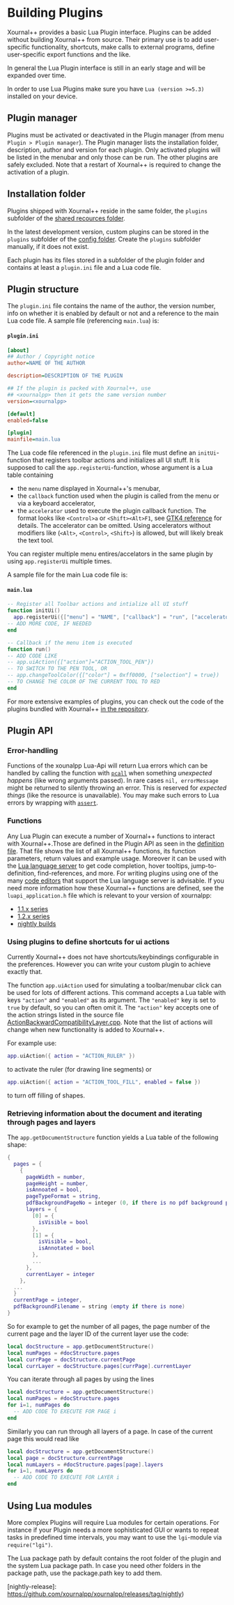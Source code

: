 # Building Plugins

Xournal++ provides a basic Lua Plugin interface. Plugins can be added without building Xournal++ from source. Their primary use is to add user-specific functionality, shortcuts, make calls to external programs, define user-specific export functions and the like.

In general the Lua Plugin interface is still in an early stage and will be expanded over time.

In order to use Lua Plugins make sure you have `Lua (version >=5.3)` installed on your device.

## Plugin manager

Plugins must be activated or deactivated in the Plugin manager (from menu `Plugin > Plugin manager`). The Plugin manager lists the installation folder, description, author and version for each plugin. Only activated plugins will be listed in the menubar and only those can be run. The other plugins are safely excluded. Note that a restart of Xournal++ is required to change the activation of a plugin.

## Installation folder

Plugins shipped with Xournal++ reside in the same folder, the `plugins` subfolder of the
[shared recources folder](../file-locations.md).

In the latest development version, custom plugins can be stored in the `plugins` subfolder
of the [config folder](../file-locations.md). Create the `plugins` subfolder manually, if
it does not exist.

Each plugin has its files stored in a subfolder of the plugin folder and contains
at least a `plugin.ini` file and a Lua code file.

## Plugin structure

The `plugin.ini` file contains the name of the author, the version number, info on whether it is enabled by default
or not and a reference to the main Lua code file. A sample file (referencing `main.lua`) is:

#### **`plugin.ini`**

```ini
[about]
## Author / Copyright notice
author=NAME OF THE AUTHOR

description=DESCRIPTION OF THE PLUGIN

## If the plugin is packed with Xournal++, use
## <xournalpp> then it gets the same version number
version=<xournalpp>

[default]
enabled=false

[plugin]
mainfile=main.lua

```

The Lua code file referenced in the `plugin.ini` file must define an `initUi`-function that registers toolbar actions and initializes all UI stuff. It is supposed to call the `app.registerUi`-function, whose argument is a Lua table containing

- the `menu` name displayed in Xournal++'s menubar,
- the `callback` function used when the plugin is called from the menu or via a keyboard accelerator,
- the `accelerator` used to execute the plugin callback function. The format looks like `<Control>a` or `<Shift><Alt>F1`, see [GTK4 reference](https://docs.gtk.org/gtk4/func.accelerator_parse.html) for details. The accelerator can be omitted. Using accelerators without modifiers like (`<Alt>`, `<Control>`, `<Shift>`) is allowed, but will likely break the text tool.

You can register multiple menu entires/accelators in the same plugin by using `app.registerUi` multiple times.

A sample file for the main Lua code file is:

#### **`main.lua`**

```lua
-- Register all Toolbar actions and intialize all UI stuff
function initUi()
  app.registerUi({["menu"] = "NAME", ["callback"] = "run", ["accelerator"] = "<Alt>F1"});
-- ADD MORE CODE, IF NEEDED
end

-- Callback if the menu item is executed
function run()
-- ADD CODE LIKE
-- app.uiAction({["action"]="ACTION_TOOL_PEN"})
-- TO SWITCH TO THE PEN TOOL, OR
-- app.changeToolColor({["color"] = 0xff0000, ["selection"] = true})
-- TO CHANGE THE COLOR OF THE CURRENT TOOL TO RED
end

```

For more extensive examples of plugins, you can check out the code of the plugins bundled with Xournal++ [in the repository](https://github.com/xournalpp/xournalpp/tree/master/plugins).

## Plugin API

### Error-handling

Functions of the xounalpp Lua-Api will return Lua errors which can be handled by
calling the function with
[`pcall`](https://www.lua.org/manual/5.4/manual.html#pdf-pcall) when something
_unexpected happens_ (like wrong arguments passed). In rare cases
`nil, errorMessage` might be returned to silently throwing an error. This is
reserved for _expected things_ (like the resource is unavailable). You may make
such errors to Lua errors by wrapping with [`assert`](https://www.lua.org/manual/5.4/manual.html#pdf-assert).

### Functions

Any Lua Plugin can execute a number of Xournal++ functions to interact with Xournal++.Those are defined in the Plugin API as seen in the
[definition file](https://github.com/xournalpp/xournalpp/blob/master/plugins/luapi_application.def.lua). That file shows the list of all Xournal++ functions, its function parameters, return values and example usage. Moreover it can be used with the [Lua language server](https://luals.github.io/) to get code completion, hover tooltips, jump-to-definition, find-references, and more. For writing plugins using
one of the many [code editors](https://microsoft.github.io/language-server-protocol/implementors/tools/) that support the Lua language server is advisable. If you need
more information how these Xournal++ functions are defined, see the
`luapi_application.h` file which is relevant to your version of xournalpp:

* [1.1.x series](https://github.com/xournalpp/xournalpp/blob/release-1.1/src/plugin/luapi_application.h)
* [1.2.x series](https://github.com/xournalpp/xournalpp/blob/release-1.2/src/core/plugin/luapi_application.h)
* [nightly builds](https://github.com/xournalpp/xournalpp/blob/master/src/core/plugin/luapi_application.h)

### Using plugins to define shortcuts for ui actions

Currently Xournal++ does not have shortcuts/keybindings configurable in the preferences. However you can write your custom plugin to achieve exactly that.

The function `app.uiAction` used for simulating a toolbar/menubar click can be used for lots of different actions.
This command accepts a Lua table with keys
`"action"` and `"enabled"` as its argument. The `"enabled"` key is set to `true` by default, so you can often omit it. The `"action"` key accepts
one of the action strings listed in the source file [ActionBackwardCompatibilityLayer.cpp](https://github.com/xournalpp/xournalpp/blob/master/src/core/plugin/ActionBackwardCompatibilityLayer.cpp). Note that the list of actions will change when new functionality is added to Xournal++.

For example use:

```lua
app.uiAction({ action = "ACTION_RULER" })
```

to activate the ruler (for drawing line segments) or

```lua
app.uiAction({ action = "ACTION_TOOL_FILL", enabled = false })
```

to turn off filling of shapes.

### Retrieving information about the document and iterating through pages and layers

The `app.getDocumentStructure` function yields a Lua table of the following shape:

```lua
{
  pages = {
    {
      pageWidth = number,
      pageHeight = number,
      isAnnoated = bool,
      pageTypeFormat = string,
      pdfBackgroundPageNo = integer (0, if there is no pdf background page),
      layers = {
        [0] = {
          isVisible = bool
        },
        [1] = {
          isVisible = bool,
          isAnnotated = bool
        },
        ...
      },
      currentLayer = integer
    },
  ...
  }
  currentPage = integer,
  pdfBackgroundFilename = string (empty if there is none)
}
```

So for example to get the number of all pages, the page number of the current page and the layer ID of the current layer use the code:

```lua
local docStructure = app.getDocumentStructure()
local numPages = #docStructure.pages
local currPage = docStructure.currentPage
local currLayer = docStructure.pages[currPage].currentLayer
```

You can iterate through all pages by using the lines

```lua
local docStructure = app.getDocumentStructure()
local numPages = #docStructure.pages
for i=1, numPages do
  -- ADD CODE TO EXECUTE FOR PAGE i
end

```

Similarly you can run through all layers of a page. In case of the current page this would read like

```lua
local docStructure = app.getDocumentStructure()
local page = docStructure.currentPage
local numLayers = #docStructure.pages[page].layers
for i=1, numLayers do
  -- ADD CODE TO EXECUTE FOR LAYER i
end
```

## Using Lua modules

More complex Plugins will require Lua modules for certain operations. For instance if your Plugin needs
a more sophisticated GUI or wants to repeat tasks in predefined time intervals, you may want to use the
`lgi`-module via `require("lgi")`.

The Lua package path by default contains the root folder of the plugin and the system Lua package path.
In case you need other folders in the package path, use the package.path key to add them.

[nightly-release]: https://github.com/xournalpp/xournalpp/releases/tag/nightly)
